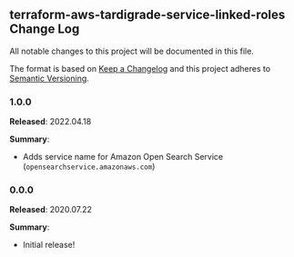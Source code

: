 ## terraform-aws-tardigrade-service-linked-roles Change Log

All notable changes to this project will be documented in this file.

The format is based on [Keep a Changelog](http://keepachangelog.com/) and this project adheres to [Semantic Versioning](http://semver.org/).

### 1.0.0

**Released**: 2022.04.18

**Summary**:

*   Adds service name for Amazon Open Search Service (`opensearchservice.amazonaws.com`)

### 0.0.0

**Released**: 2020.07.22

**Summary**:

*   Initial release!
